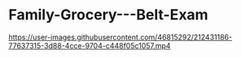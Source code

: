 # Family-Grocery---Belt-Exam



https://user-images.githubusercontent.com/46815292/212431186-77637315-3d88-4cce-9704-c448f05c1057.mp4

